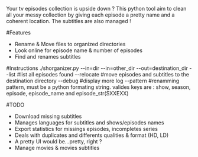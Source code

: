 Your tv episodes collection is upside down ? 
This python tool aim to clean all your messy collection by giving each episode a pretty name and a coherent location.
The subtitles are also managed !

#Features
 * Rename & Move files to organized directories
 * Look online for episode name & number of episodes
 * Find and renames subtitles

#Instructions
    ./shorganizer.py  --in=dir --in=other_dir --out=destination_dir
      --list #list all episodes found
      --relocate #move episodes and subtitles to the destination directory
      --debug #display more log
      --pattern #renamming pattern, must be a python formating string. valides keys are : show, season,  episode, episode_name and episode_str(SXXEXX)

#TODO
 * Download missing subtitles
 * Manages languages for subtitles and shows/episodes names
 * Export statistics for missings episodes, incompletes series
 * Deals with duplicates and differents qualities & format (HD, LD)
 * A pretty UI would be...pretty, right ?
 * Manage movies & movies subtitles
 
 